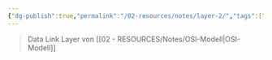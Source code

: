 ```yaml
---
{"dg-publish":true,"permalink":"/02-resources/notes/layer-2/","tags":["netzwerk","LF09"]}
---
```


>Data Link Layer von [[02 - RESOURCES/Notes/OSI-Modell\|OSI-Modell]]